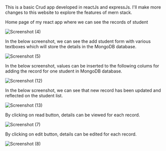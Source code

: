 This is a basic Crud app developed in reactJs and expressJs. I'll  make more changes to this website to explore the features of mern stack. 


Home page of my react app where we can see the records of student


![Screenshot (4)](https://github.com/user-attachments/assets/32176a39-e9db-42ad-a50d-1fc343051d86)





In the below screenshot, we can see the add student form with various textboxes which will store the details in the MongoDB database.


![Screenshot (5)](https://github.com/user-attachments/assets/0aeb29aa-1e3f-46f1-a6df-56703d0998e9)





In the below screenshot, values can be inserted to the following colums for adding the record for one student in MongoDB database. 



![Screenshot (12)](https://github.com/user-attachments/assets/aa33c221-2c14-4c14-ac8a-b84cd506db4a)





In the below screenshot, we can see that new record has been updated and reflected on the student list.


![Screenshot (13)](https://github.com/user-attachments/assets/ac2c640a-9bdd-41ec-9cf6-d911d26a15f4)





By clicking on read button, details can be viewed for each record.


![Screenshot (7)](https://github.com/user-attachments/assets/398b6d28-5c64-4be9-bec3-31779c10945c)





By clicking on edit button, details can be edited for each record.



![Screenshot (8)](https://github.com/user-attachments/assets/2a6b0318-4222-46a0-abeb-54aa2ce7671a)







